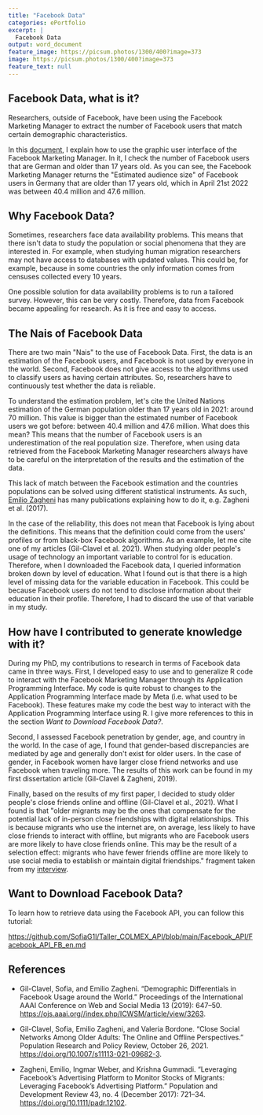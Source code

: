 ```yaml
---
title: "Facebook Data"
categories: ePortfolio
excerpt: |
  Facebook Data
output: word_document
feature_image: https://picsum.photos/1300/400?image=373
image: https://picsum.photos/1300/400?image=373
feature_text: null
---
```



## Facebook Data, what is it?

Researchers, outside of Facebook, have been using the Facebook Marketing Manager to extract the number of Facebook users that match certain demographic characteristics. 

In this [document](https://github.com/SofiaG1l/Taller_COLMEX_API/blob/main/Facebook_API/FB_GUI_Audience.pdf), I explain how to use the graphic user interface of the Facebook Marketing Manager. In it, I check the number of Facebook users that are German and older than 17 years old. As you can see, the Facebook Marketing Manager returns the "Estimated audience size" of Facebook users in Germany that are older than 17 years old, which in April 21st 2022 was between 40.4 million and 47.6 million.

## Why Facebook Data?

Sometimes, researchers face data availability problems. This means that there isn't data to study the population or social phenomena that they are interested in. For example, when studying human migration researchers may not have access to databases with updated values. This could be, for example, because in some countries the only information comes from censuses collected every 10 years.

One possible solution for data availability problems is to run a tailored survey. However, this can be very costly. Therefore, data from Facebook became appealing for research. As it is free and easy to access. 

## The Nais of Facebook Data

There are two main "Nais" to the use of Facebook Data. First, the data is an estimation of the Facebook users, and Facebook is not used by everyone in the world. Second, Facebook does not give access to the algorithms used to classify users as having certain attributes. So, researchers have to continuously test whether the data is reliable.

To understand the estimation problem, let's cite the United Nations estimation of the German population older than 17 years old  in 2021: around 70 million. This value is bigger than the estimated number of Facebook users we got before: between 40.4 million and 47.6 million. What does this mean? This means that the number of Facebook users is an underestimation of the real population size. Therefore, when using data retrieved from the Facebook Marketing Manager researchers always have to be careful on the interpretation of the results and the estimation of the data.

This lack of match between the Facebook estimation and the countries populations can be solved using different statistical instruments. As such, [Emilio Zagheni](https://www.demogr.mpg.de/en/about_us_6113/staff_directory_1899/emilio_zagheni_2243/) has many publications explaining how to do it, e.g. Zagheni et al. (2017). 

In the case of the reliability, this does not mean that Facebook is lying about the definitions. This means that the definition could come from the users' profiles or from black-box Facebook algorithms. As an example, let me cite one of my articles (Gil-Clavel et al. 2021). When studying older people's usage of technology an important variable to control for is education. Therefore, when I downloaded the Facebook data, I queried information broken down by level of education. What I found out is that there is a high level of missing data for the variable education in Facebook. This could be because Facebook users do not tend to disclose information about their education in their profile. Therefore, I had to discard the use of that variable in my study.

## How have I contributed to generate knowledge with it?

During my PhD, my contributions to research in terms of Facebook data came in three ways. First, I developed easy to use and to generalize R code to interact with the Facebook Marketing Manager through its Application Programming Interface. My code is quite robust to changes to the Application Programming Interface made by Meta (i.e. what used to be Facebook). These features make my code the best way to interact with the Application Programming Interface using R. I give more references to this in the section *Want to Download Facebook Data?*.

Second, I assessed Facebook penetration by gender, age, and country in the world. In the case of age, I found that gender-based discrepancies are mediated by age and generally don't exist for older users. In the case of gender, in Facebook women have larger close friend networks and use Facebook when traveling more. The results of this work can be found in my first dissertation article (Gil-Clavel & Zagheni, 2019).

Finally, based on the results of my first paper, I decided to study older people's close friends online and offline (Gil-Clavel et al., 2021). What I found is that "older migrants may be the ones that compensate for the potential lack of in-person close friendships with digital relationships. This is because migrants who use the internet are, on average, less likely to have close friends to interact with offline, but migrants who are Facebook users are more likely to have close friends online. This may be the result of a selection effect: migrants who have fewer friends offline are more likely to use social media to establish or maintain digital friendships." fragment taken from my [interview](https://www.demogr.mpg.de/en/news_events_6123/news_press_releases_4630/news/do_migrants_over_50_use_social_media_to_maintain_friendships_9858). 


## Want to Download Facebook Data?

To learn how to retrieve data using the Facebook API, you can follow this tutorial:

https://github.com/SofiaG1l/Taller_COLMEX_API/blob/main/Facebook_API/Facebook_API_FB_en.md



## References

* Gil-Clavel, Sofia, and Emilio Zagheni. “Demographic Differentials in Facebook Usage around the World.” Proceedings of the International AAAI Conference on Web and Social Media 13 (2019): 647–50. https://ojs.aaai.org//index.php/ICWSM/article/view/3263.

* Gil-Clavel, Sofia, Emilio Zagheni, and Valeria Bordone. “Close Social Networks Among Older Adults: The Online and Offline Perspectives.” Population Research and Policy Review, October 26, 2021. https://doi.org/10.1007/s11113-021-09682-3.


* Zagheni, Emilio, Ingmar Weber, and Krishna Gummadi. “Leveraging Facebook’s Advertising Platform to Monitor Stocks of Migrants: Leveraging Facebook’s Advertising Platform.” Population and Development Review 43, no. 4 (December 2017): 721–34. https://doi.org/10.1111/padr.12102.






